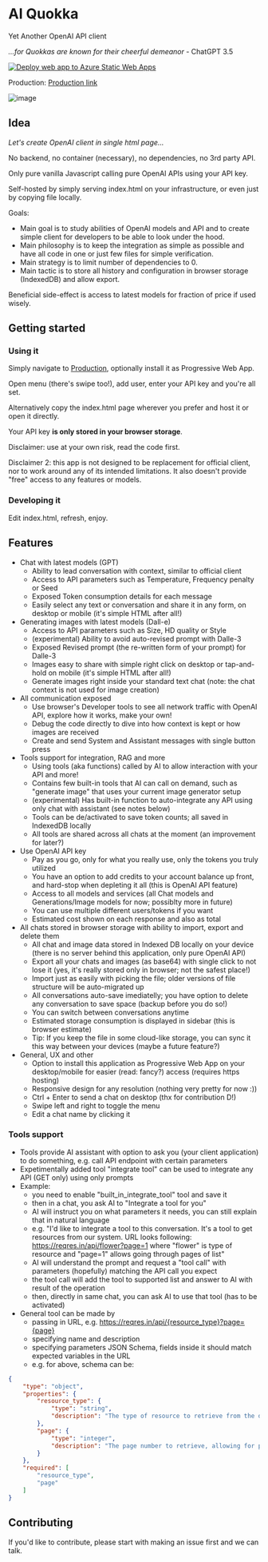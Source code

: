 # AI Quokka

Yet Another OpenAI API client

_...for Quokkas are known for their cheerful demeanor_  - ChatGPT 3.5

[![Deploy web app to Azure Static Web Apps](https://github.com/LordMsz/aiquokka/actions/workflows/azure-staticwebapp.yml/badge.svg)](https://github.com/LordMsz/aiquokka/actions/workflows/azure-staticwebapp.yml)

Production: [Production link](https://gentle-river-0082c9d03.3.azurestaticapps.net/)

![image](https://github.com/LordMsz/aiquokka/assets/33070601/76afa89f-37f6-4eb2-b639-a5f4b5a88c08)

## Idea

_Let's create OpenAI client in single html page..._

No backend, no container (necessary), no dependencies, no 3rd party API.

Only pure vanilla Javascript calling pure OpenAI APIs using your API key.

Self-hosted by simply serving index.html on your infrastructure, or even just by copying file locally.

Goals:

- Main goal is to study abilities of OpenAI models and API and to create simple client for developers to be able to look under the hood.
- Main philosophy is to keep the integration as simple as possible and have all code in one or just few files for simple verification.
- Main strategy is to limit number of dependencies to 0.
- Main tactic is to store all history and configuration in browser storage (IndexedDB) and allow export.

Beneficial side-effect is access to latest models for fraction of price if used wisely.

## Getting started

### Using it

Simply navigate to [Production](https://gentle-river-0082c9d03.3.azurestaticapps.net/), optionally install it as Progressive Web App.

Open menu (there's swipe too!), add user, enter your API key and you're all set.


Alternatively copy the index.html page wherever you prefer and host it or open it directly.


Your API key **is only stored in your browser storage**.

Disclaimer: use at your own risk, read the code first.

Disclaimer 2: this app is not designed to be replacement for official client, nor to work around any of its intended limitations. It also doesn't provide "free" access to any features or models.

### Developing it

Edit index.html, refresh, enjoy.

## Features

- Chat with latest models (GPT)
  - Ability to lead conversation with context, similar to official client
  - Access to API parameters such as Temperature, Frequency penalty or Seed
  - Exposed Token consumption details for each message
  - Easily select any text or conversation and share it in any form, on desktop or mobile (it's simple HTML after all!)
- Generating images with latest models (Dall-e)
  - Access to API parameters such as Size, HD quality or Style
  - (experimental) Ability to avoid auto-revised prompt with Dalle-3
  - Exposed Revised prompt (the re-written form of your prompt) for Dalle-3
  - Images easy to share with simple right click on desktop or tap-and-hold on mobile (it's simple HTML after all!)
  - Generate images right inside your standard text chat (note: the chat context is not used for image creation)
- All communication exposed
  - Use browser's Developer tools to see all network traffic with OpenAI API, explore how it works, make your own!
  - Debug the code directly to dive into how context is kept or how images are received
  - Create and send System and Assistant messages with single button press
- Tools support for integration, RAG and more
  - Using tools (aka functions) called by AI to allow interaction with your API and more!
  - Contains few built-in tools that AI can call on demand, such as "generate image" that uses your current image generator setup
  - (experimental) Has built-in function to auto-integrate any API using only chat with assistant (see notes below)
  - Tools can be de/activated to save token counts; all saved in IndexedDB locally
  - All tools are shared across all chats at the moment (an improvement for later?)
- Use OpenAI API key
  - Pay as you go, only for what you really use, only the tokens you truly utilized
  - You have an option to add credits to your account balance up front, and hard-stop when depleting it all (this is OpenAI API feature)
  - Access to all models and services (all Chat models and Generations/Image models for now; possiblty more in future)
  - You can use multiple different users/tokens if you want
  - Estimated cost shown on each response and also as total
- All chats stored in browser storage with ability to import, export and delete them
  - All chat and image data stored in Indexed DB locally on your device (there is no server behind this application, only pure OpenAI API)
  - Export all your chats and images (as base64) with single click to not lose it (yes, it's really stored only in browser; not the safest place!)
  - Import just as easily with picking the file; older versions of file structure will be auto-migrated up
  - All conversations auto-save imediatelly; you have option to delete any conversation to save space (backup before you do so!)
  - You can switch between conversations anytime
  - Estimated storage consumption is displayed in sidebar (this is browser estimate)
  - Tip: If you keep the file in some cloud-like storage, you can sync it this way between your devices (maybe a future feature?)
- General, UX and other
  - Option to install this application as Progressive Web App on your desktop/mobile for easier (read: fancy?) access (requires https hosting)
  - Responsive design for any resolution (nothing very pretty for now :))
  - Ctrl + Enter to send a chat on desktop (thx for contribution D!)
  - Swipe left and right to toggle the menu
  - Edit a chat name by clicking it

### Tools support
- Tools provide AI assistant with option to ask you (your client application) to do something, e.g. call API endpoint with certain parameters
- Expetimentally added tool "integrate tool" can be used to integrate any API (GET only) using only prompts
- Example:
  - you need to enable "built_in_integrate_tool" tool and save it
  - then in a chat, you ask AI to "Integrate a tool for you"
  - AI will instruct you on what parameters it needs, you can still explain that in natural language
  - e.g. "I'd like to integrate a tool to this conversation. It's a tool to get resources from our system. URL looks following: https://reqres.in/api/flower?page=1 where "flower" is type of resource and "page=1" allows going through pages of list"
  - AI will understand the prompt and request a "tool call" with parameters (hopefully) matching the API call you expect
  - the tool call will add the tool to supported list and answer to AI with result of the operation
  - then, directly in same chat, you can ask AI to use that tool (has to be activated)
- General tool can be made by
  - passing in URL, e.g. https://reqres.in/api/{resource_type}?page={page}
  - specifying name and description
  - specifying parameters JSON Schema, fields inside it should match expected variables in the URL
  - e.g. for above, schema can be:

``` JSON Schema
{
    "type": "object",
    "properties": {
        "resource_type": {
            "type": "string",
            "description": "The type of resource to retrieve from the database."
        },
        "page": {
            "type": "integer",
            "description": "The page number to retrieve, allowing for pagination through the list of resources."
        }
    },
    "required": [
        "resource_type",
        "page"
    ]
}
```

## Contributing

If you'd like to contribute, please start with making an issue first and we can talk.